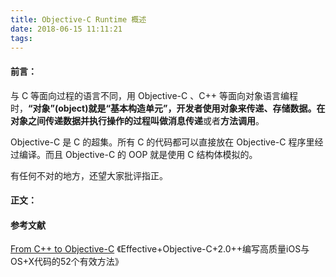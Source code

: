 ```yaml
---
title: Objective-C Runtime 概述
date: 2018-06-15 11:11:21
tags:
---
```


#### 前言：

与 C 等面向过程的语言不同，用 Objective-C 、C++ 等面向对象语言编程时，**“对象”(object)**就是“基本构造单元”，开发者使用对象来传递、存储数据。在对象之间传递数据并执行操作的过程叫做**消息传递**或者**方法调用**。

Objective-C 是 C 的超集。所有 C 的代码都可以直接放在 Objective-C 程序里经过编译。而且 Objective-C 的 OOP 就是使用 C 结构体模拟的。

有任何不对的地方，还望大家批评指正。

#### 正文：



 
 
 
 
#### 参考文献
[From C++ to Objective-C](http://chachatelier.fr/programmation/fichiers/cpp-objc-en.pdf)
《Effective+Objective-C+2.0++编写高质量iOS与OS+X代码的52个有效方法》

 

